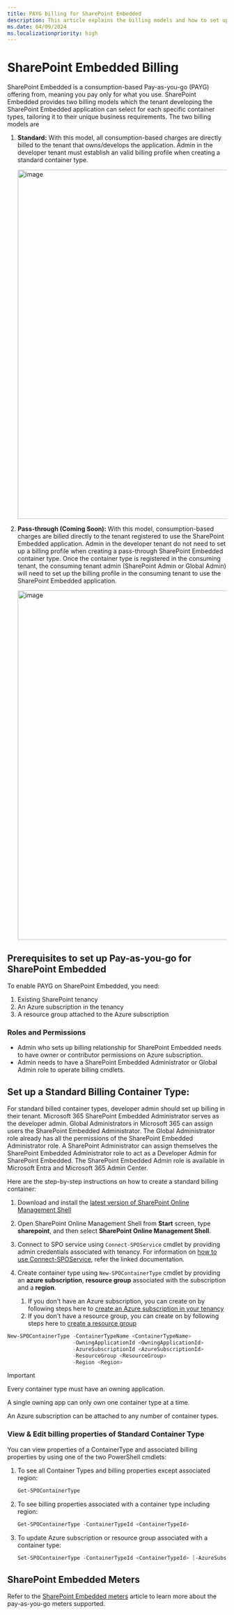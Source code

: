 ```yaml
---
title: PAYG billing for SharePoint Embedded
description: This article explains the billing models and how to set up PAYG billing
ms.date: 04/09/2024
ms.localizationpriority: high
---
```


# SharePoint Embedded  Billing

SharePoint Embedded is a consumption-based Pay-as-you-go (PAYG) offering from, meaning you pay only for what you use. SharePoint Embedded provides two billing models which the tenant developing the SharePoint Embedded application can select for each specific container types, tailoring it to their unique business requirements. The two billing models are

1. **Standard:** With this model, all consumption-based charges are directly billed to the tenant that owns/develops the application. Admin in the developer tenant  must establish an valid billing profile when creating a standard container type.

   <img width="800" alt="image" src="https://github.com/cindylay/sp-dev-docs/assets/132292644/53212756-569e-402c-8045-cb4d3bff4d50">

   
2. **Pass-through (Coming Soon):** With this model, consumption-based charges are billed directly to the tenant registered to use the SharePoint Embedded application. Admin in the developer tenant do not need to set up a billing profile when creating a pass-through SharePoint Embedded container type. Once the container type is registered in the consuming tenant, the consuming tenant admin (SharePoint Admin or Global Admin) will need to set up the billing profile in the consuming tenant to use the SharePoint Embedded application.

   <img width="800" alt="image" src="https://github.com/cindylay/sp-dev-docs/assets/132292644/c365892d-077c-4c71-9d94-1bfdccf26734">


## Prerequisites to set up Pay-as-you-go for SharePoint Embedded

To enable PAYG on SharePoint Embedded, you need:

1. Existing SharePoint tenancy
2. An Azure subscription in the tenancy
3. A resource group attached to the Azure subscription

### Roles and Permissions

- Admin who sets up billing relationship for SharePoint Embedded needs to have owner or contributor permissions on Azure subscription.
- Admin needs to have a SharePoint Embedded Administrator or Global Admin role to operate billing cmdlets.

## Set up a Standard Billing Container Type: 

For standard billed container types, developer admin should set up billing in their tenant. Microsoft 365 SharePoint Embedded Administrator serves as the developer admin. Global Administrators in Microsoft 365 can assign users the SharePoint Embedded Administrator. The Global Administrator role already has all the permissions of the SharePoint Embedded Administrator role. A SharePoint Administrator can assign themselves the SharePoint Embedded Administrator role to act as a Developer Admin for SharePoint Embedded. The SharePoint Embedded Admin role is available in Microsoft Entra and Microsoft 365 Admin Center.

Here are the step-by-step instructions on how to create a standard billing container: 

1. Download and install the [latest version of SharePoint Online Management Shell](https://www.microsoft.com/download/details.aspx?id=35588)
2. Open SharePoint Online Management Shell from **Start** screen, type **sharepoint**, and then select **SharePoint Online Management Shell**.
3. Connect to SPO service using `Connect-SPOService` cmdlet by providing admin credentials associated with tenancy. For information on [how to use Connect-SPOService](/powershell/module/sharepoint-online/connect-sposervice), refer the linked documentation.
4. Create container type using `New-SPOContainerType` cmdlet by providing an **azure subscription**, **resource group** associated with the subscription and a **region**.

   1. If you don't have an Azure subscription, you can create on by following steps here to [create an Azure subscription in your tenancy](/azure/cloud-adoption-framework/ready/azure-best-practices/initial-subscriptions)
   2. If you don't have a resource group, you can create on by following steps here to [create a resource group](/azure/azure-resource-manager/management/manage-resource-groups-portal)

```powershell
New-SPOContainerType -ContainerTypeName <ContainerTypeName>
                     -OwningApplicationId <OwningApplicationId>
                     -AzureSubscriptionId <AzureSubscriptionId>
                     -ResourceGroup <ResourceGroup>
                     -Region <Region>
```
> [!IMPORTANT]
> Every container type must have an owning application.
> 
> A single owning app can only own one container type at a time.
> 
> An Azure subscription can be attached to any number of container types.

### View & Edit billing properties of Standard Container Type

You can view properties of a ContainerType and associated billing properties by using one of the two PowerShell cmdlets:

1. To see all Container Types and billing properties except associated region:

    ```powershell
    Get-SPOContainerType
    ```

1. To see billing properties associated with a container type including region:

    ```powershell
    Get-SPOContainerType -ContainerTypeId <ContainerTypeId>
    ```

1. To update Azure subscription or resource group associated with a container type:

    ```powershell
    Set-SPOContainerType -ContainerTypeId <ContainerTypeId> [-AzureSubscriptionId <AzureSubscriptionId>] [-ResourceGroup <ResourceGroup>]
    ```

## SharePoint Embedded Meters
Refer to the [SharePoint Embedded meters](docs/embedded/concepts/admin-exp/meters.md) article to learn more about the pay-as-you-go meters supported.

